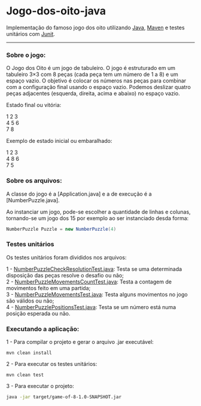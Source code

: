 # Jogo-dos-oito-java

Implementação do famoso jogo dos oito utilizando [Java](https://github.com/topics/java), [Maven](https://github.com/topics/maven) e testes unitários com [Junit](https://junit.org/junit4/).

---

### Sobre o jogo:

O Jogo dos Oito é um jogo de tabuleiro. O jogo é estruturado em um tabuleiro 3×3 com 8 peças (cada peça tem um número de 1 a 8) e um espaço vazio. O objetivo é colocar os números nas peças para combinar com a configuração final usando o espaço vazio. Podemos deslizar quatro peças adjacentes (esquerda, direita, acima e abaixo) no espaço vazio.<br>

Estado final ou vitória:<br>

1 2 3<br>
4 5 6<br>
7 8<br>

Exemplo de estado inicial ou embaralhado:<br>

1 2 3<br>
4 8 6<br>
7 5<br>

### Sobre os arquivos:

A classe do jogo é a [Application.java] e a de execução é a [NumberPuzzle.java].

Ao instanciar um jogo, pode-se escolher a quantidade de linhas e colunas, tornando-se um jogo dos 15 por exemplo ao ser instanciado desda forma:

```Java
NumberPuzzle Puzzle = new NumberPuzzle(4)
```

### Testes unitários

Os testes unitários foram divididos nos arquivos:

1 - [NumberPuzzleCheckResolutionTest.java](src/test/java/io/github/leonei/NumberPuzzleCheckResolutionTest.java): Testa se uma determinada disposição das peças resolve o desafio ou não;<br>
2 - [NumberPuzzleMovementsCountTest.java](src/test/java/io/github/leonei/NumberPuzzleMovementsCountTest.java): Testa a contagem de movimentos feito em uma partida;<br>
3 - [NumberPuzzleMovementsTest.java](src/test/java/io/github/leonei/NumberPuzzleMovementsTest.java): Testa alguns movimentos no jogo são válidos ou não;<br>
4 - [NumberPuzzlePositionsTest.java](src/test/java/io/github/leonei/NumberPuzzlePositionsTest.java): Testa se um número está numa posição esperada ou não.<br>

### Executando a aplicação:

1 - Para compilar o projeto e gerar o arquivo .jar executável:

```Maven
mvn clean install
```

2 - Para executar os testes unitários:

```Maven
mvn clean test
```

3 - Para executar o projeto:

```Bash
java -jar target/game-of-8-1.0-SNAPSHOT.jar
```

